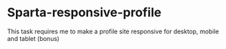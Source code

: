 # Sparta-responsive-profile
This task requires me to make a profile site responsive for desktop, mobile and tablet (bonus)
